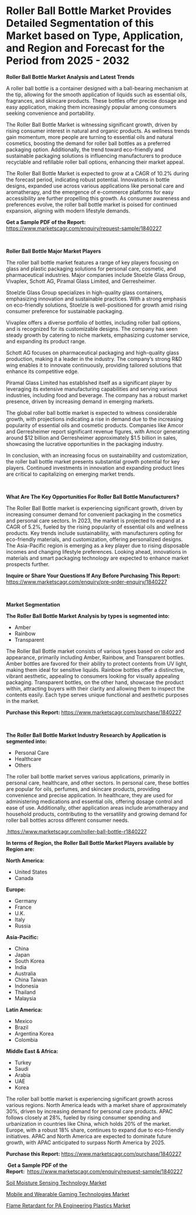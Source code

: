<p><h1>Roller Ball Bottle Market Provides Detailed Segmentation of this Market based on Type, Application, and Region and Forecast for the Period from 2025 - 2032</h1></p><p><strong>Roller Ball Bottle Market Analysis and Latest Trends</strong></p>
<p><p>A roller ball bottle is a container designed with a ball-bearing mechanism at the tip, allowing for the smooth application of liquids such as essential oils, fragrances, and skincare products. These bottles offer precise dosage and easy application, making them increasingly popular among consumers seeking convenience and portability.</p><p>The Roller Ball Bottle Market is witnessing significant growth, driven by rising consumer interest in natural and organic products. As wellness trends gain momentum, more people are turning to essential oils and natural cosmetics, boosting the demand for roller ball bottles as a preferred packaging option. Additionally, the trend toward eco-friendly and sustainable packaging solutions is influencing manufacturers to produce recyclable and refillable roller ball options, enhancing their market appeal.</p><p>The Roller Ball Bottle Market is expected to grow at a CAGR of 10.2% during the forecast period, indicating robust potential. Innovations in bottle designs, expanded use across various applications like personal care and aromatherapy, and the emergence of e-commerce platforms for easy accessibility are further propelling this growth. As consumer awareness and preferences evolve, the roller ball bottle market is poised for continued expansion, aligning with modern lifestyle demands.</p></p>
<p><strong>Get a Sample PDF of the Report:&nbsp;</strong> <a href="https://www.marketscagr.com/enquiry/request-sample/1840227?utm_campaign=1848&utm_medium=2&utm_source=Github&utm_content=ia&utm_term=08032025&utm_id=roller-ball-bottle">https://www.marketscagr.com/enquiry/request-sample/1840227</a></p>
<p>&nbsp;</p>
<p><strong>Roller Ball Bottle Major Market Players</strong></p>
<p><p>The roller ball bottle market features a range of key players focusing on glass and plastic packaging solutions for personal care, cosmetic, and pharmaceutical industries. Major companies include Stoelzle Glass Group, Vivaplex, Schott AG, Piramal Glass Limited, and Gerresheimer.</p><p>Stoelzle Glass Group specializes in high-quality glass containers, emphasizing innovation and sustainable practices. With a strong emphasis on eco-friendly solutions, Stoelzle is well-positioned for growth amid rising consumer preference for sustainable packaging.</p><p>Vivaplex offers a diverse portfolio of bottles, including roller ball options, and is recognized for its customizable designs. The company has seen steady growth by catering to niche markets, emphasizing customer service, and expanding its product range.</p><p>Schott AG focuses on pharmaceutical packaging and high-quality glass production, making it a leader in the industry. The company’s strong R&D wing enables it to innovate continuously, providing tailored solutions that enhance its competitive edge.</p><p>Piramal Glass Limited has established itself as a significant player by leveraging its extensive manufacturing capabilities and serving various industries, including food and beverage. The company has a robust market presence, driven by increasing demand in emerging markets.</p><p>The global roller ball bottle market is expected to witness considerable growth, with projections indicating a rise in demand due to the increasing popularity of essential oils and cosmetic products. Companies like Amcor and Gerresheimer report significant revenue figures, with Amcor generating around $12 billion and Gerresheimer approximately $1.5 billion in sales, showcasing the lucrative opportunities in the packaging industry.</p><p>In conclusion, with an increasing focus on sustainability and customization, the roller ball bottle market presents substantial growth potential for key players. Continued investments in innovation and expanding product lines are critical to capitalizing on emerging market trends.</p></p>
<p>&nbsp;</p>
<p><strong>What Are The Key Opportunities For Roller Ball Bottle Manufacturers?</strong></p>
<p><p>The Roller Ball Bottle market is experiencing significant growth, driven by increasing consumer demand for convenient packaging in the cosmetics and personal care sectors. In 2023, the market is projected to expand at a CAGR of 5.2%, fueled by the rising popularity of essential oils and wellness products. Key trends include sustainability, with manufacturers opting for eco-friendly materials, and customization, offering personalized designs. The Asia-Pacific region is emerging as a key player due to rising disposable incomes and changing lifestyle preferences. Looking ahead, innovations in materials and smart packaging technology are expected to enhance market prospects further.</p></p>
<p><strong>Inquire or Share Your Questions If Any Before Purchasing This Report:</strong> <a href="https://www.marketscagr.com/enquiry/pre-order-enquiry/1840227?utm_campaign=1848&utm_medium=2&utm_source=Github&utm_content=ia&utm_term=08032025&utm_id=roller-ball-bottle">https://www.marketscagr.com/enquiry/pre-order-enquiry/1840227</a></p>
<p>&nbsp;</p>
<p><strong>Market Segmentation</strong></p>
<p><strong>The Roller Ball Bottle Market Analysis by types is segmented into:</strong></p>
<p><ul><li>Amber</li><li>Rainbow</li><li>Transparent</li></ul></p>
<p><p>The Roller Ball Bottle market consists of various types based on color and appearance, primarily including Amber, Rainbow, and Transparent bottles. Amber bottles are favored for their ability to protect contents from UV light, making them ideal for sensitive liquids. Rainbow bottles offer a distinctive, vibrant aesthetic, appealing to consumers looking for visually appealing packaging. Transparent bottles, on the other hand, showcase the product within, attracting buyers with their clarity and allowing them to inspect the contents easily. Each type serves unique functional and aesthetic purposes in the market.</p></p>
<p><strong>Purchase this Report:&nbsp;</strong><a href="https://www.marketscagr.com/purchase/1840227?utm_campaign=1848&utm_medium=2&utm_source=Github&utm_content=ia&utm_term=08032025&utm_id=roller-ball-bottle">https://www.marketscagr.com/purchase/1840227</a></p>
<p>&nbsp;</p>
<p><strong>The Roller Ball Bottle Market Industry Research by Application is segmented into:</strong></p>
<p><ul><li>Personal Care</li><li>Healthcare</li><li>Others</li></ul></p>
<p><p>The roller ball bottle market serves various applications, primarily in personal care, healthcare, and other sectors. In personal care, these bottles are popular for oils, perfumes, and skincare products, providing convenience and precise application. In healthcare, they are used for administering medications and essential oils, offering dosage control and ease of use. Additionally, other application areas include aromatherapy and household products, contributing to the versatility and growing demand for roller ball bottles across different consumer needs.</p></p>
<p><a href="https://www.marketscagr.com/roller-ball-bottle-r1840227?utm_campaign=1848&utm_medium=2&utm_source=Github&utm_content=ia&utm_term=08032025&utm_id=roller-ball-bottle">&nbsp;https://www.marketscagr.com/roller-ball-bottle-r1840227</a></p>
<p><strong>In terms of Region, the Roller Ball Bottle Market Players available by Region are:</strong></p>
<p>
    <p> <strong> North America: </strong>
        <ul>
            <li>United States</li>
            <li>Canada</li>
        </ul>
        </p> 
    <p> <strong> Europe: </strong>
        <ul>
            <li>Germany</li>
            <li>France</li>
            <li>U.K.</li>
            <li>Italy</li>
            <li>Russia</li>
        </ul>
        </p> 
    <p> <strong> Asia-Pacific: </strong>
        <ul>
            <li>China</li>
            <li>Japan</li>
            <li>South Korea</li>
            <li>India</li>
            <li>Australia</li>
            <li>China Taiwan</li>
            <li>Indonesia</li>
            <li>Thailand</li>
            <li>Malaysia</li>
        </ul>
        </p> 
    <p> <strong> Latin America: </strong>
        <ul>
            <li>Mexico</li>
            <li>Brazil</li>
            <li>Argentina Korea</li>
            <li>Colombia</li>
        </ul>
        </p> 
    <p> <strong> Middle East & Africa: </strong>
        <ul>
            <li>Turkey</li>
            <li>Saudi</li>
            <li>Arabia</li>
            <li>UAE</li>
            <li>Korea</li>
        </ul>
    </p>
    </p>
<p><p>The roller ball bottle market is experiencing significant growth across various regions. North America leads with a market share of approximately 30%, driven by increasing demand for personal care products. APAC follows closely at 28%, fueled by rising consumer spending and urbanization in countries like China, which holds 20% of the market. Europe, with a robust 18% share, continues to expand due to eco-friendly initiatives. APAC and North America are expected to dominate future growth, with APAC anticipated to surpass North America by 2025.</p></p>
<p><strong>Purchase this Report: </strong><a href="https://www.marketscagr.com/purchase/1840227?utm_campaign=1848&utm_medium=2&utm_source=Github&utm_content=ia&utm_term=08032025&utm_id=roller-ball-bottle">https://www.marketscagr.com/purchase/1840227</a></p>
<p>&nbsp;<strong>Get a Sample PDF of the Report:&nbsp;&nbsp;</strong><a href="https://www.marketscagr.com/enquiry/request-sample/1840227?utm_campaign=1848&utm_medium=2&utm_source=Github&utm_content=ia&utm_term=08032025&utm_id=roller-ball-bottle">https://www.marketscagr.com/enquiry/request-sample/1840227</a></p>
<p><strong></strong></p>
<p><p><a href="https://github.com/marloy8/Market-Research-Report-List-7/blob/main/soil-moisture-sensing-technology-market.md?utm_campaign=1848&utm_medium=2&utm_source=Github&utm_content=ia&utm_term=08032025&utm_id=roller-ball-bottle">Soil Moisture Sensing Technology Market</a></p><p><a href="https://github.com/shapurforouz/Market-Research-Report-List-1/blob/main/mobile-and-wearable-gaming-technologies-market.md?utm_campaign=1848&utm_medium=2&utm_source=Github&utm_content=ia&utm_term=08032025&utm_id=roller-ball-bottle">Mobile and Wearable Gaming Technologies Market</a></p><p><a href="https://github.com/WillieWoodard/Market-Research-Report-List-7/blob/main/flame-retardant-for-pa-engineering-plastics-market.md?utm_campaign=1848&utm_medium=2&utm_source=Github&utm_content=ia&utm_term=08032025&utm_id=roller-ball-bottle">Flame Retardant for PA Engineering Plastics Market</a></p></p>